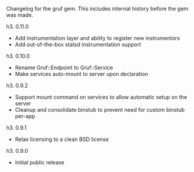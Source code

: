 Changelog for the gruf gem. This includes internal history before the gem was made.

h3. 0.11.0

- Add instrumentation layer and ability to register new instrumentors
- Add out-of-the-box statsd instrumentation support

h3. 0.10.0

- Rename Gruf::Endpoint to Gruf::Service
- Make services auto-mount to server upon declaration

h3. 0.9.2

- Support mount command on services to allow automatic setup on the server
- Cleanup and consolidate binstub to prevent need for custom binstub per-app

h3. 0.9.1

- Relax licensing to a clean BSD license

h3. 0.9.0

- Initial public release
